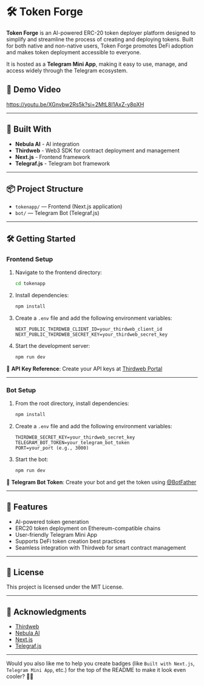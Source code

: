 
# 🛠️ Token Forge

**Token Forge** is an AI-powered ERC-20 token deployer platform designed to simplify and streamline the process of creating and deploying tokens. Built for both native and non-native users, Token Forge promotes DeFi adoption and makes token deployment accessible to everyone.

It is hosted as a **Telegram Mini App**, making it easy to use, manage, and access widely through the Telegram ecosystem.

## 🚀 Demo Video 

https://youtu.be/XGnvbw2Rs5k?si=2MtL8I1AxZ-y8pXH

---

## 🚀 Built With

- **Nebula AI** - AI integration
- **Thirdweb** - Web3 SDK for contract deployment and management
- **Next.js** - Frontend framework
- **Telegraf.js** - Telegram bot framework

---

## 📦 Project Structure

- `tokenapp/` — Frontend (Next.js application)
- `bot/` — Telegram Bot (Telegraf.js)

---

## 🛠️ Getting Started

### Frontend Setup

1. Navigate to the frontend directory:

   ```bash
   cd tokenapp
   ```

2. Install dependencies:

   ```bash
   npm install
   ```

3. Create a `.env` file and add the following environment variables:

   ```plaintext
   NEXT_PUBLIC_THIRDWEB_CLIENT_ID=your_thirdweb_client_id
   NEXT_PUBLIC_THIRDWEB_SECRET_KEY=your_thirdweb_secret_key
   ```

4. Start the development server:

   ```bash
   npm run dev
   ```

🔗 **API Key Reference**:
Create your API keys at [Thirdweb Portal](https://portal.thirdweb.com/account/api-keys/create)

---

### Bot Setup

1. From the root directory, install dependencies:

   ```bash
   npm install
   ```

2. Create a `.env` file and add the following environment variables:

   ```plaintext
   THIRDWEB_SECRET_KEY=your_thirdweb_secret_key
   TELEGRAM_BOT_TOKEN=your_telegram_bot_token
   PORT=your_port (e.g., 3000)
   ```

3. Start the bot:

   ```bash
   npm run dev
   ```

🔗 **Telegram Bot Token**:
Create your bot and get the token using [@BotFather](https://t.me/botfather)

---

## 🌟 Features

- AI-powered token generation
- ERC20 token deployment on Ethereum-compatible chains
- User-friendly Telegram Mini App
- Supports DeFi token creation best practices
- Seamless integration with Thirdweb for smart contract management

---

## 📄 License

This project is licensed under the MIT License.

---

## 🙌 Acknowledgments

- [Thirdweb](https://thirdweb.com/)
- [Nebula AI](#)
- [Next.js](https://nextjs.org/)
- [Telegraf.js](https://telegraf.js.org/)

---

Would you also like me to help you create badges (like `Built with Next.js`, `Telegram Mini App`, etc.) for the top of the README to make it look even cooler? 🚀🎨
